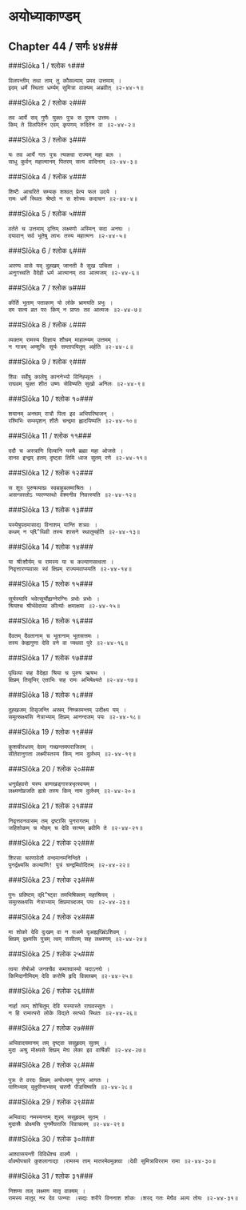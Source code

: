 अयोध्याकाण्डम्
===============================


## Chapter 44  / सर्गः ४४##


###Slōka 1 / श्लोक १###


    विलपन्तीम् तथा ताम् तु कौसल्याम् प्रमद उत्तमाम् ।
    इदम् धर्मे स्थिता धर्म्यम् सुमित्रा वाक्यम् अब्रवीत् ॥२-४४-१॥


###Slōka 2 / श्लोक २###


    तव आर्ये सद् गुणैः युक्तः पुत्रः स पुरुष उत्तमः ।
    किम् ते विलपितेन एवम् कृपणम् रुदितेन वा ॥२-४४-२॥


###Slōka 3 / श्लोक ३###


    यः तव आर्ये गतः पुत्रः त्यक्त्वा राज्यम् महा बलः ।
    साधु कुर्वन् महात्मानम् पितरम् सत्य वादिनाम् ॥२-४४-३॥


###Slōka 4 / श्लोक ४###


    शिष्टैः आचरिते सम्यक् शश्वत् प्रेत्य फल उदये ।
    रामः धर्मे स्थितः श्रेष्ठो न स शोच्यः कदाचन ॥२-४४-४॥


###Slōka 5 / श्लोक ५###


    वर्तते च उत्तमाम् वृत्तिम् लक्ष्मणो अस्मिन् सदा अनघः ।
    दयावान् सर्व भूतेषु लाभः तस्य महात्मनः ॥२-४४-५॥


###Slōka 6 / श्लोक ६###


    अरण्य वासे यद् दुह्खम् जानती वै सुख उचिता ।
    अनुगच्चति वैदेही धर्म आत्मानम् तव आत्मजम् ॥२-४४-६॥


###Slōka 7 / श्लोक ७###


    कीर्ति भूताम् पताकाम् यो लोके भ्रामयति प्रभुः ।
    दम सत्य व्रत परः किम् न प्राप्तः तव आत्मजः ॥२-४४-७॥


###Slōka 8 / श्लोक ८###


    व्यक्तम् रामस्य विज्ञाय शौचम् माहात्म्यम् उत्तमम् ।
    न गात्रम् अम्शुभिः सूर्यः सम्तापयितुम् अर्हति ॥२-४४-८॥


###Slōka 9 / श्लोक ९###


    शिवः सर्वेषु कालेषु काननेभ्यो विनिह्सृतः ।
    राघवम् युक्त शीत उष्णः सेविष्यति सुखो अनिलः ॥२-४४-९॥


###Slōka 10 / श्लोक १०###


    शयानम् अनघम् रात्रौ पिता इव अभिपरिष्वजन् ।
    रश्मिभिः सम्स्पृशन् शीतैः चन्द्रमा ह्लादयिष्यति ॥२-४४-१०॥


###Slōka 11 / श्लोक ११###


    ददौ च अस्त्राणि दिव्यानि यस्मै ब्रह्मा महा ओजसे ।
    दानव इन्द्रम् हतम् दृष्ट्वा तिमि ध्वज सुतम् रणे ॥२-४४-११॥


###Slōka 12 / श्लोक १२###


    स शूरः पुरुषव्याघ्रः स्वबाहुबलमाश्रितः ।
    असन्त्रस्तोऽ प्यरण्यस्थो वेश्मनीव निवत्स्यति ॥२-४४-१२॥


###Slōka 13 / श्लोक १३###


    यस्येषुपदमासाद्य विनाशम् यान्ति शत्रवः ।
    कथम् न प्R^थिवी तस्य शासने स्थातुमर्हति ॥२-४४-१३॥


###Slōka 14 / श्लोक १४###


    या श्रीःशौर्यम् च रामस्य या च कल्याणसत्वता ।
    निवृत्तारण्यवासः स्वं क्षिप्रम् राज्यमवाप्स्यति ॥२-४४-१४॥


###Slōka 15 / श्लोक १५###


    सूर्यस्यापि भवेत्सूर्योह्यग्नेरग्निः प्रभोः प्रभोः ।
    श्रियश्च श्रीर्भवेदग्र्या कीर्त्याः क्षमाक्षमा ॥२-४४-१५॥


###Slōka 16 / श्लोक १६###


    दैवतम् दैवतानाम् च भूतानाम् भूतसत्तमः ।
    तस्य केह्यगुणा देवि वने वा प्यथवा पुरे ॥२-४४-१६॥


###Slōka 17 / श्लोक १७###


    पृथिव्या सह वैदेह्या श्रिया च पुरुष ऋषभः ।
    क्षिप्रम् तिसृभिर् एताभिः सह रामः अभिषेक्ष्यते ॥२-४४-१७॥


###Slōka 18 / श्लोक १८###


    दुह्खजम् विसृजन्ति अस्रम् निष्क्रामन्तम् उदीक्ष्य यम् ।
    समुत्स्रक्ष्यसि नेत्राभ्याम् क्षिप्रम् आनन्दजम् पयः ॥२-४४-१८॥


###Slōka 19 / श्लोक १९###


    कुशचीरधरम् देवम् गच्छन्तमपराजितम् ।
    सीतेवानुगता लक्ष्मीस्तस्य किम् नाम दुर्लभम् ॥२-४४-१९॥


###Slōka 20 / श्लोक २०###


    धनुर्ग्रहवरो यस्य बाणखड्गास्त्रभृत्स्वयम् ।
    लक्ष्मणोव्रजति ह्यग्रे तस्य किम् नाम दुर्लभम् ॥२-४४-२०॥


###Slōka 21 / श्लोक २१###


    निवृत्तवनवासम् तम् द्रष्टासि पुनरागतम् ।
    जहिशोकम् च मोहम् च देवि सत्यम् ब्रवीमि ते ॥२-४४-२१॥


###Slōka 22 / श्लोक २२###


    शिरसा चरणावेतौ वन्दमानमनिन्दिते ।
    पुनर्द्रक्ष्यसि कल्याणि! पुत्रं चन्द्रमिवोदितम् ॥२-४४-२२॥


###Slōka 23 / श्लोक २३###


    पुनः प्रविष्टम् द्R^ष्ट्वा तमभिषिक्तम् महाश्रियम् ।
    समुत्स्रक्ष्यसि नेत्राभ्याम् क्षिप्रमान्न्दजम् पयः ॥२-४४-२३॥


###Slōka 24 / श्लोक २४###


    मा शोको देवि दुःखम् वा न राअमे दृअह्य्RWऽशिवम् ।
    क्षिप्रम् द्रक्ष्यसि पुत्रम् त्वम् ससीतम् सह लक्ष्मणम् ॥२-४४-२४॥


###Slōka 25 / श्लोक २५###


    त्वया शेषोओ जनश्चैव समाश्वास्यो यदाऽनघे ।
    किमिदानीमिदम् देवि करोषि हृदि विक्लबम् ॥२-४४-२५॥


###Slōka 26 / श्लोक २६###


    नार्हा त्वम् शोचितुम् देवि यस्यास्ते राघवस्सुतः ।
    न हि रामात्परो लोके विद्यते सत्पथे स्थितः ॥२-४४-२६॥


###Slōka 27 / श्लोक २७###


    अभिवादयमानम् तम् दृष्ट्वा ससुहृदम् सुतम् ।
    मुदा अश्रु मोक्ष्यसे क्षिप्रम् मेघ लेका इव वार्षिकी ॥२-४४-२७॥


###Slōka 28 / श्लोक २८###


    पुत्रः ते वरदः क्षिप्रम् अयोध्याम् पुनर् आगतः ।
    पाणिभ्याम् मृदुपीनाभ्याम् चरणौ पीडयिष्यति ॥२-४४-२८॥


###Slōka 29 / श्लोक २९###


    अभिवाद्य नमस्यन्तम् शूरम् ससुहृदम् सुतम् ।
    मुदास्रैः प्रोक्ष्यसि पुनर्मेघराजि रिवाचलम् ॥२-४४-२९॥


###Slōka 30 / श्लोक ३०###


    आश्वासयन्ती विविधैश्च वाक्यै ।
    र्वाक्योपचारे कुशलानाद्या ।रामस्य ताम् मातरमेवमुक्त्वा ।देवी सुमित्राविरराम रामा ॥२-४४-३०॥


###Slōka 31 / श्लोक ३१###


    निशम्य तल् लक्ष्मण मातृ वाक्यम् ।
    रामस्य मातुर् नर देव पत्न्याः ।सद्यः शरीरे विननाश शोकः ।शरद् गतः मेघैव अल्प तोयः ॥२-४४-३१॥


